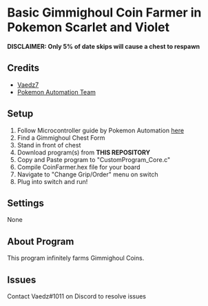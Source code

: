 # **Basic Gimmighoul Coin Farmer in Pokemon Scarlet and Violet**
**DISCLAIMER: Only 5% of date skips will cause a chest to respawn**
## Credits
- [Vaedz7](https://github.com/Vaedz7 "Vaedz7")
- [Pokemon Automation Team](https://github.com/PokemonAutomation "Pokemon Automation Team")

## Setup
1. Follow Microcontroller guide by Pokemon Automation [here](https://github.com/PokemonAutomation/Microcontroller "here")
2. Find a Gimmighoul Chest Form
3. Stand in front of chest
4. Download program(s) from **THIS REPOSITORY**
5. Copy and Paste program to "CustomProgram_Core.c"
6. Compile CoinFarmer.hex file for your board
7. Navigate to "Change Grip/Order" menu on switch
8. Plug into switch and run!

## Settings
None

## About Program
This program infinitely farms Gimmighoul Coins.


## Issues
Contact Vaedz#1011 on Discord to resolve issues
